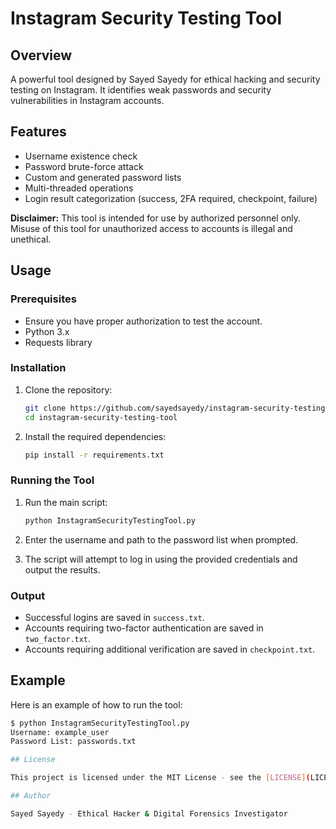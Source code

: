 # Instagram Security Testing Tool

## Overview
A powerful tool designed by Sayed Sayedy for ethical hacking and security testing on Instagram. It identifies weak passwords and security vulnerabilities in Instagram accounts.

## Features
- Username existence check
- Password brute-force attack
- Custom and generated password lists
- Multi-threaded operations
- Login result categorization (success, 2FA required, checkpoint, failure)

**Disclaimer:** This tool is intended for use by authorized personnel only. Misuse of this tool for unauthorized access to accounts is illegal and unethical.

## Usage

### Prerequisites

- Ensure you have proper authorization to test the account.
- Python 3.x
- Requests library

### Installation

1. Clone the repository:
    ```bash
    git clone https://github.com/sayedsayedy/instagram-security-testing-tool.git
    cd instagram-security-testing-tool
    ```

2. Install the required dependencies:
    ```bash
    pip install -r requirements.txt
    ```

### Running the Tool

1. Run the main script:
    ```bash
    python InstagramSecurityTestingTool.py
    ```

2. Enter the username and path to the password list when prompted.

3. The script will attempt to log in using the provided credentials and output the results.

### Output

- Successful logins are saved in `success.txt`.
- Accounts requiring two-factor authentication are saved in `two_factor.txt`.
- Accounts requiring additional verification are saved in `checkpoint.txt`.

## Example

Here is an example of how to run the tool:

```bash
$ python InstagramSecurityTestingTool.py
Username: example_user
Password List: passwords.txt

## License

This project is licensed under the MIT License - see the [LICENSE](LICENSE) file for details.

## Author

Sayed Sayedy - Ethical Hacker & Digital Forensics Investigator
